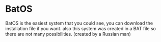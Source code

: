 # BatOS
BatOS is the easiest system that you could see, you can download the installation file if you want. also this system was created in a BAT file so there are not many possibilities.
(created by a Russian man)
